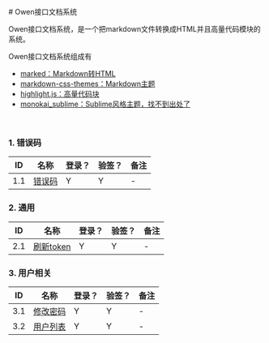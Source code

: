 <br/>  
# Owen接口文档系统

Owen接口文档系统，是一个把markdown文件转换成HTML并且高量代码模块的系统。  

Owen接口文档系统组成有
- [marked：Markdown转HTML](https://github.com/markedjs/marked)
- [markdown-css-themes：Markdown主题](https://github.com/jasonm23/markdown-css-themes)
- [highlight.js：高量代码块](https://github.com/isagalaev/highlight.js)
- [monokai_sublime：Sublime风格主题，找不到出处了](#)

<br/>  

### 1. 错误码

| ID  |     名称      | 登录？ | 验签？ | 备注 |
| --- | ------------ | ----- | ----- | ---- |
| 1.1 | [错误码](doc/code.md) | Y | Y | - |


### 2. 通用

| ID  |     名称      | 登录？ | 验签？ | 备注 |
| --- | ------------ | ----- | ----- | ---- |
| 2.1 | [刷新token](doc/services/user/refresh.md) | Y | Y | - |

### 3. 用户相关

| ID  |     名称      | 登录？ | 验签？ | 备注 |
| --- | ------------ | ----- | ----- | ---- |
| 3.1 | [修改密码](doc/services/user/update_password.md) | Y | Y | - |
| 3.2 | [用户列表](doc/services/user/list.md) | Y | Y | - |



